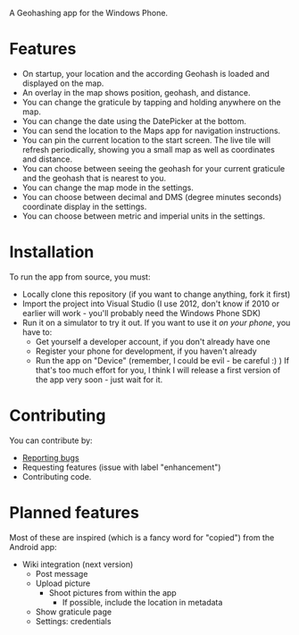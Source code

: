 A Geohashing app for the Windows Phone.

Features
========
* On startup, your location and the according Geohash is loaded and displayed on the map.
* An overlay in the map shows position, geohash, and distance.
* You can change the graticule by tapping and holding anywhere on the map.
* You can change the date using the DatePicker at the bottom.
* You can send the location to the Maps app for navigation instructions.
* You can pin the current location to the start screen. The live tile will refresh periodically, showing you a small map as well as coordinates and distance.
* You can choose between seeing the geohash for your current graticule and the geohash that is nearest to you.
* You can change the map mode in the settings.
* You can choose between decimal and DMS (degree minutes seconds) coordinate display in the settings.
* You can choose between metric and imperial units in the settings.

Installation
============
To run the app from source, you must:
* Locally clone this repository (if you want to change anything, fork it first)
* Import the project into Visual Studio (I use 2012, don't know if 2010 or earlier will work - you'll probably need the Windows Phone SDK)
* Run it on a simulator to try it out. If you want to use it *on your phone*, you have to:
   * Get yourself a developer account, if you don't already have one
   * Register your phone for development, if you haven't already
   * Run the app on "Device" (remember, I could be evil - be careful :) )
If that's too much effort for you, I think I will release a first version of the app very soon - just wait for it.

Contributing
============
You can contribute by:
* [Reporting bugs](https://github.com/lucaswerkmeister/wp_geohashing/issues)
* Requesting features (issue with label "enhancement")
* Contributing code.

Planned features
================
Most of these are inspired (which is a fancy word for "copied") from the Android app:
* Wiki integration (next version)
   * Post message
   * Upload picture
      * Shoot pictures from within the app
         * If possible, include the location in metadata
   * Show graticule page
   * Settings: credentials
